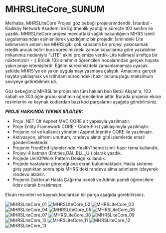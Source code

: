 # MHRSLiteCore_SUNUM

Merhaba, MHRSLiteCore Projesi göz bebeği projelerimdendir. İstanbul - Kadıköy Network Akademi'de Eğitmenlik yaptığım süreçte 103 sınıfım ile yazdık. MHRSLiteCore projesi mevcuttaki sağlık bakanlığının MHRS isimli uygulamasından esinlenilerek yazdığımız bir projedir. İsmindeki Lite kelimesinin anlamı ise MHRS gibi çok kapsamlı bir projeyi yakınsamak istedik ancak belirli kurs sürecimizdeki zaman koşullarına göre yazabilme imkanımız nedeniyle "LITE" ekini projemize verdik-Lite kelimesi sınıftça bir nüktemizdir - :)
Biricik 103 sınıfımın öğrencileri hocalarından gerçek hayata yakın proje istemişlerdi. Eğitim sürecimizdeki zamanlamamıza uyacak şekilde MHRS'ye en yakın uygulamayı yazmaya çalıştık. Amacımız gerçek hayata yaklaşmak ve istihdam sürecindeki hazır bulunuşluğu maksimum seviyeye getirebilmek idi.

Göz bebeğimiz MHRSLite projesinin tüm hakları ben Betül Akşan'a,  103 sabah ve 303 öğle grubu sınıfımın öğrencilerine aittir. Burada projenin ekran resimlerini ve kaynak kodlardan bazı kod parçalarını aşağıda görebilirsiniz.


***PROJE HAKKINDA TEKNİK BİLGİLER:***

- Proje .NET C# Aspnet MVC CORE alt yapısıyla yazılmıştır.
- Proje Entity Framework CORE - Code-First yaklaşımıyla yazılmıştır.
- Projenin rol ve kullanıcı yönetimi Aspnet.Identity CORE ile yazılmıştır.
- Aktivasyon, şifremi unuttum, randevu alındı gibi işlemlerde email gönderilmektedir.
- Projenin FrontEnd işlemlerinde HealthTheme isimli hazır tema kullandık.
- Projeyi 4 katman (Entities,DAL,BLL,,UI) olarak yazdık.
- Projede UnitOfWork Pattern Design kullandık.
- Projede hastaların göreceği ana ekran bulunmaktadır. Hasta sisteme giriş yaptıktan sonra tıpkı MHRS'deki randevu alma adımlarını izleyerek randevu alabilir.
- Projenin Doktorun Hasta Çağırma paneli ve Admin paneli öğrencilere ödev olarak bırakılmıştır.

Ekran resimleri ve kaynak kodlardan bir parça aşağıda görebilirsiniz.

![MHRSLiteCore_01](https://user-images.githubusercontent.com/94163797/172587066-288ea89d-ab3a-4435-86ee-2732c03eecc9.png)
![MHRSLiteCore_02](https://user-images.githubusercontent.com/94163797/172587089-96232cf0-f79d-4610-8187-28e222be79ae.png)
![MHRSLiteCore_03](https://user-images.githubusercontent.com/94163797/172587103-3cf186ee-e1fa-4eac-bace-2841f5c14d2f.png)
![MHRSLiteCore_04](https://user-images.githubusercontent.com/94163797/172587133-056b8725-fde9-4e1a-9524-1347c430ece8.png)
![MHRSLiteCore_05](https://user-images.githubusercontent.com/94163797/172587139-17f15119-aa49-4524-8cee-a52de224400d.png)
![MHRSLiteCore_06](https://user-images.githubusercontent.com/94163797/172587141-29ff6e59-4d2e-46ed-a7c5-f427ec6dc319.png)
![MHRSLiteCore_07](https://user-images.githubusercontent.com/94163797/172587144-38f8e08b-d165-46fd-a722-8f856da881d4.png)
![MHRSLiteCore_08](https://user-images.githubusercontent.com/94163797/172587148-1df9fc82-5935-4ae5-a659-ca7a8239f84d.png)
![MHRSLiteCore_09](https://user-images.githubusercontent.com/94163797/172587157-d43bfd1f-580a-4d04-8901-b14dd4b54355.png)
![MHRSLiteCore_10](https://user-images.githubusercontent.com/94163797/172587162-8c0a5d42-7200-4541-ba44-8b98dca79d67.png)
![MHRSLiteCore_11](https://user-images.githubusercontent.com/94163797/172587165-105d65f4-52d1-4605-81e4-3b05197876bf.png)
![MHRSLiteCore_12](https://user-images.githubusercontent.com/94163797/172587170-5cdced08-71e7-444b-8a65-fb166449779f.png)
![MHRSLiteCore_13](https://user-images.githubusercontent.com/94163797/172587182-e780c178-6c48-42d6-b607-f7b32189eed8.png)
